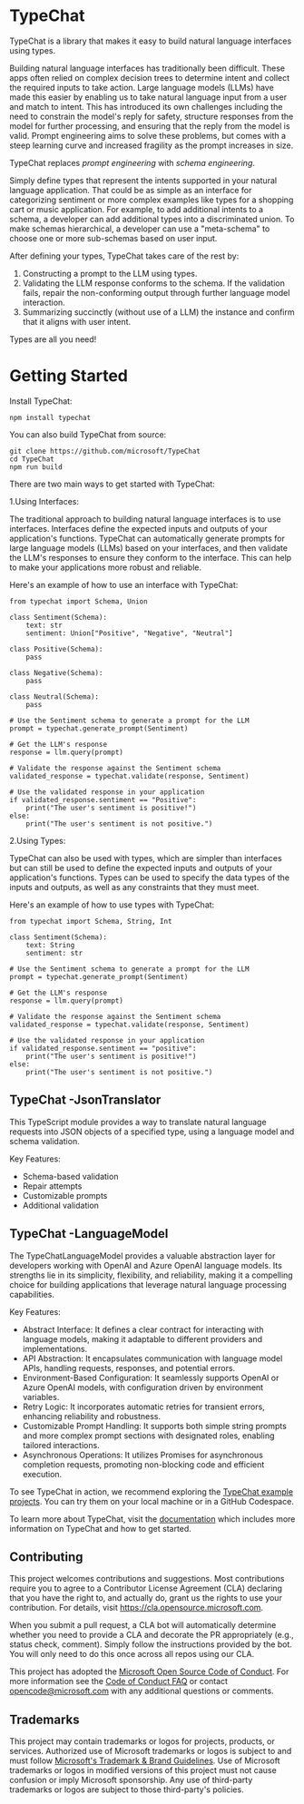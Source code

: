 # TypeChat

TypeChat is a library that makes it easy to build natural language interfaces using types.

Building natural language interfaces has traditionally been difficult. These apps often relied on complex decision trees to determine intent and collect the required inputs to take action. Large language models (LLMs) have made this easier by enabling us to take natural language input from a user and match to intent. This has introduced its own challenges including the need to constrain the model's reply for safety, structure responses from the model for further processing, and ensuring that the reply from the model is valid. Prompt engineering aims to solve these problems, but comes with a steep learning curve and increased fragility as the prompt increases in size.

TypeChat replaces _prompt engineering_ with _schema engineering_.

Simply define types that represent the intents supported in your natural language application. That could be as simple as an interface for categorizing sentiment or more complex examples like types for a shopping cart or music application. For example, to add additional intents to a schema, a developer can add additional types into a discriminated union. To make schemas hierarchical, a developer can use a "meta-schema" to choose one or more sub-schemas based on user input.

After defining your types, TypeChat takes care of the rest by:

1. Constructing a prompt to the LLM using types.
2. Validating the LLM response conforms to the schema. If the validation fails, repair the non-conforming output through further language model interaction.
3. Summarizing succinctly (without use of a LLM) the instance and confirm that it aligns with user intent.

Types are all you need!

# Getting Started

Install TypeChat:

```
npm install typechat
```

You can also build TypeChat from source:

```
git clone https://github.com/microsoft/TypeChat
cd TypeChat
npm run build
```
There are two main ways to get started with TypeChat:

1.Using Interfaces:

The traditional approach to building natural language interfaces is to use interfaces. Interfaces define the expected inputs and outputs of your application's functions. TypeChat can automatically generate prompts for large language models (LLMs) based on your interfaces, and then validate the LLM's responses to ensure they conform to the interface. This can help to make your applications more robust and reliable.

Here's an example of how to use an interface with TypeChat:

```
from typechat import Schema, Union

class Sentiment(Schema):
    text: str
    sentiment: Union["Positive", "Negative", "Neutral"]

class Positive(Schema):
    pass

class Negative(Schema):
    pass

class Neutral(Schema):
    pass

# Use the Sentiment schema to generate a prompt for the LLM
prompt = typechat.generate_prompt(Sentiment)

# Get the LLM's response
response = llm.query(prompt)

# Validate the response against the Sentiment schema
validated_response = typechat.validate(response, Sentiment)

# Use the validated response in your application
if validated_response.sentiment == "Positive":
    print("The user's sentiment is positive!")
else:
    print("The user's sentiment is not positive.")

```

2.Using Types:

TypeChat can also be used with types, which are simpler than interfaces but can still be used to define the expected inputs and outputs of your application's functions. Types can be used to specify the data types of the inputs and outputs, as well as any constraints that they must meet.

Here's an example of how to use types with TypeChat:
```
from typechat import Schema, String, Int

class Sentiment(Schema):
    text: String
    sentiment: str

# Use the Sentiment schema to generate a prompt for the LLM
prompt = typechat.generate_prompt(Sentiment)

# Get the LLM's response
response = llm.query(prompt)

# Validate the response against the Sentiment schema
validated_response = typechat.validate(response, Sentiment)

# Use the validated response in your application
if validated_response.sentiment == "positive":
    print("The user's sentiment is positive!")
else:
    print("The user's sentiment is not positive.")

```

## TypeChat -JsonTranslator

This TypeScript module provides a way to translate natural language requests into JSON objects of a specified type, using a language model and schema validation.

Key Features:

- Schema-based validation
- Repair attempts
- Customizable prompts
- Additional validation

## TypeChat -LanguageModel

The TypeChatLanguageModel provides a valuable abstraction layer for developers working with OpenAI and Azure OpenAI language models. Its strengths lie in its simplicity, flexibility, and reliability, making it a compelling choice for building applications that leverage natural language processing capabilities.

Key Features:

- Abstract Interface: It defines a clear contract for interacting with language models, making it adaptable to different providers and implementations.
- API Abstraction: It encapsulates communication with language model APIs, handling requests, responses, and potential errors.
- Environment-Based Configuration: It seamlessly supports OpenAI or Azure OpenAI models, with configuration driven by environment variables.
- Retry Logic: It incorporates automatic retries for transient errors, enhancing reliability and robustness.
- Customizable Prompt Handling: It supports both simple string prompts and more complex prompt sections with designated roles, enabling tailored interactions.
- Asynchronous Operations: It utilizes Promises for asynchronous completion requests, promoting non-blocking code and efficient execution.

  
To see TypeChat in action, we recommend exploring the [TypeChat example projects](./examples). You can try them on your local machine or in a GitHub Codespace.

To learn more about TypeChat, visit the [documentation](https://microsoft.github.io/TypeChat) which includes more information on TypeChat and how to get started.

## Contributing

This project welcomes contributions and suggestions.  Most contributions require you to agree to a
Contributor License Agreement (CLA) declaring that you have the right to, and actually do, grant us
the rights to use your contribution. For details, visit https://cla.opensource.microsoft.com.

When you submit a pull request, a CLA bot will automatically determine whether you need to provide
a CLA and decorate the PR appropriately (e.g., status check, comment). Simply follow the instructions
provided by the bot. You will only need to do this once across all repos using our CLA.

This project has adopted the [Microsoft Open Source Code of Conduct](https://opensource.microsoft.com/codeofconduct/).
For more information see the [Code of Conduct FAQ](https://opensource.microsoft.com/codeofconduct/faq/) or
contact [opencode@microsoft.com](mailto:opencode@microsoft.com) with any additional questions or comments.

## Trademarks

This project may contain trademarks or logos for projects, products, or services. Authorized use of Microsoft 
trademarks or logos is subject to and must follow 
[Microsoft's Trademark & Brand Guidelines](https://www.microsoft.com/en-us/legal/intellectualproperty/trademarks/usage/general).
Use of Microsoft trademarks or logos in modified versions of this project must not cause confusion or imply Microsoft sponsorship.
Any use of third-party trademarks or logos are subject to those third-party's policies.
